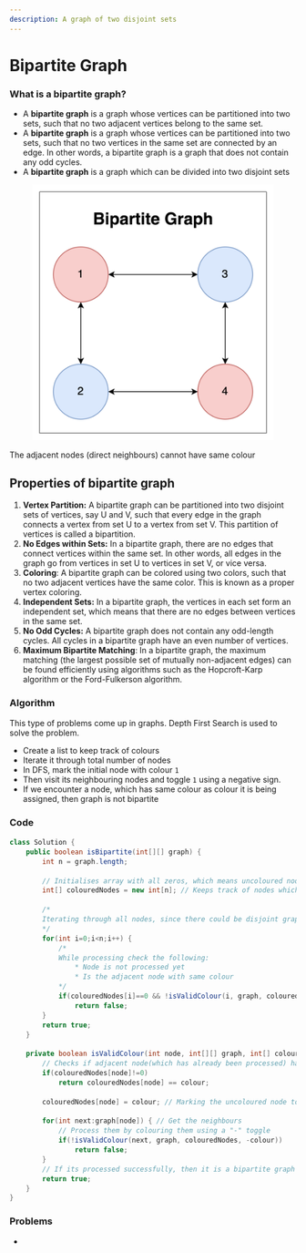 ```yaml
---
description: A graph of two disjoint sets
---
```


# Bipartite Graph

### What is a bipartite graph?

* A **bipartite graph** is a graph whose vertices can be partitioned into two sets, such that no two adjacent vertices belong to the same set.
* A **bipartite graph** is a graph whose vertices can be partitioned into two sets, such that no two vertices in the same set are connected by an edge. In other words, a bipartite graph is a graph that does not contain any odd cycles.
* A **bipartite graph** is a graph which can be divided into two disjoint sets

<figure><img src="../../.gitbook/assets/image (2) (1).png" alt=""><figcaption></figcaption></figure>

The adjacent nodes (direct neighbours) cannot have same colour



## Properties of bipartite graph

1. **Vertex Partition:** A bipartite graph can be partitioned into two disjoint sets of vertices, say U and V, such that every edge in the graph connects a vertex from set U to a vertex from set V. This partition of vertices is called a bipartition.
2. **No Edges within Sets:** In a bipartite graph, there are no edges that connect vertices within the same set. In other words, all edges in the graph go from vertices in set U to vertices in set V, or vice versa.
3. **Coloring**: A bipartite graph can be colored using two colors, such that no two adjacent vertices have the same color. This is known as a proper vertex coloring.
4. **Independent Sets:** In a bipartite graph, the vertices in each set form an independent set, which means that there are no edges between vertices in the same set.
5. **No Odd Cycles:** A bipartite graph does not contain any odd-length cycles. All cycles in a bipartite graph have an even number of vertices.
6. **Maximum Bipartite Matching**: In a bipartite graph, the maximum matching (the largest possible set of mutually non-adjacent edges) can be found efficiently using algorithms such as the Hopcroft-Karp algorithm or the Ford-Fulkerson algorithm.

### Algorithm

This type of problems come up in graphs. Depth First Search is used to solve the problem.

* Create a list to keep track of colours
* Iterate it through total number of nodes
* In DFS, mark the initial node with colour `1`&#x20;
* Then visit its neighbouring nodes and toggle `1` using a negative sign.
* If we encounter a node, which has same colour as colour it is being assigned, then graph is not bipartite

### Code

```java
class Solution {
    public boolean isBipartite(int[][] graph) {
        int n = graph.length;
        
        // Initialises array with all zeros, which means uncoloured nodes
        int[] colouredNodes = new int[n]; // Keeps track of nodes which has been coloured
        
        /*
        Iterating through all nodes, since there could be disjoint graph, using for loop to           ensure all nodes of all graphs are processed
        */
        for(int i=0;i<n;i++) { 
            /*
            While processing check the following:
                * Node is not processed yet
                * Is the adjacent node with same colour
            */
            if(colouredNodes[i]==0 && !isValidColour(i, graph, colouredNodes, 1))
                return false;
        }
        return true;
    }
    
    private boolean isValidColour(int node, int[][] graph, int[] colouredNodes, int colour) {
        // Checks if adjacent node(which has already been processed) has same colour as parent
        if(colouredNodes[node]!=0) 
            return colouredNodes[node] == colour;
        
        colouredNodes[node] = colour; // Marking the uncoloured node to a colour
        
        for(int next:graph[node]) { // Get the neighbours
            // Process them by colouring them using a "-" toggle
            if(!isValidColour(next, graph, colouredNodes, -colour))
                return false;
        }
        // If its processed successfully, then it is a bipartite graph
        return true;
    }
}
```

### Problems

*
